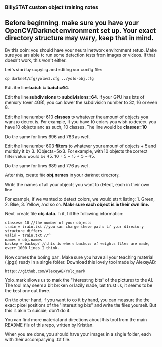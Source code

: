 ### BillySTAT custom object training notes

## Before beginning, make sure you have your OpenCV/Darknet environment set up. Your exact directory structure may wary, keep that in mind.

By this point you should have your neural network environment setup. Make sure you are able to run some detection tests from images or videos. If that doesn't work, this won't either.

Let's start by copying and editing our config file:
	
	cp darknet/cfg/yolov3.cfg ../yolo-obj.cfg

Edit the line **batch** to **batch=64**.

Edit the line **subdivisions** to **subdivisions=64**. If your GPU has lots of memory (over 4GB), you can lower the subdivision number to 32, 16 or even 8. 

Edit the line number 610 **classes** to whatever the amount of objects you want to detect is. For example, if you have 10 colors you wish to detect, you have 10 objects and as such, 10 classes. The line would be **classes=10**

Do the same for lines 696 and 783 as well.

Edit the line number 603 **filters** to whatever your amount of objects + 5 and multiply it by 3. (Objects+5)x3. For example, with 10 objects the correct filter value would be 45. 10 + 5 = 15 * 3 = 45.

Do the same for lines 689 and 776 as well.

After this, create file **obj.names** in your darknet directory.

Write the names of all your objects you want to detect, each in their own line.

For example, if we wanted to detect colors, we would start listing: 1. Green, 2. Blue, 3. Yellow, and so on. **Make sure each object is in their own line.**

Next, create file **obj.data**. In it, fill the following information:

	classes= 10 //the number of your objects
	train = train.txt //you can change these paths if your directory structure differs
	valid = train.txt //^
	names = obj.names
	backup = backup/ //this is where backups of weights files are made, every 1000 lines I think.

Now comes the boring part. Make sure you have all your teaching material (.jpgs) ready in a single folder. Download this lovely tool made by AlexeyAB:

	https://github.com/AlexeyAB/Yolo_mark

Yolo_mark allows us to mark the "interesting bits" of the pictures to the AI. The tool may seem a bit broken or lazily made, but trust us, it seems to be the best one out there.

On the other hand, if you want to do it by hand, you can measure the the exact pixel positions of the "interesting bits" and write the files yourself. But this is akin to suicide, don't do it.

You can find more material and directions about this tool from the main README file of this repo, written by Kristian. 

When you are done, you should have your images in a single folder, each with their accompanying .txt file. 

